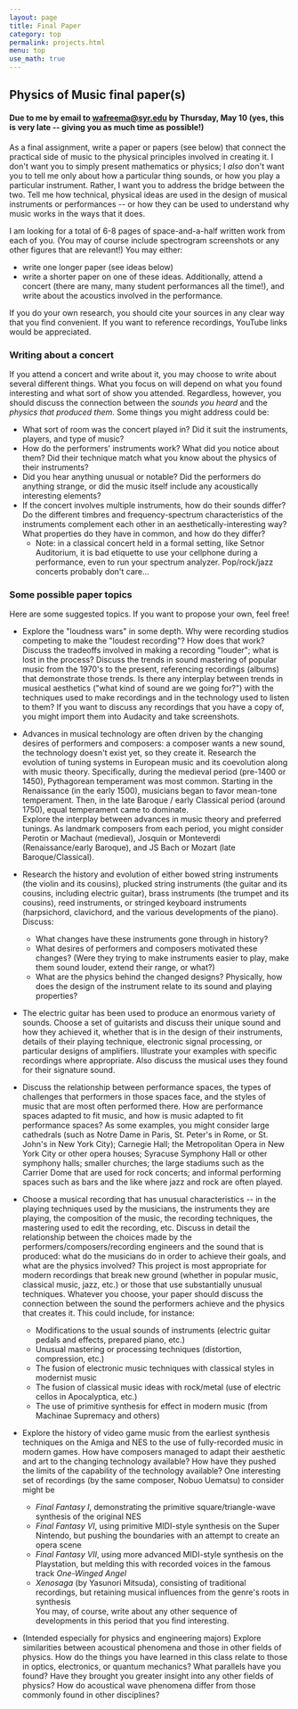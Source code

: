 ```yaml
---
layout: page
title: Final Paper 
category: top
permalink: projects.html
menu: top
use_math: true
---
```


## Physics of Music final paper(s)

#### Due to me by email to wafreema@syr.edu by Thursday, May 10 (yes, this is very late -- giving you as much time as possible!)

As a final assignment, write a paper or papers (see below) that connect the practical side of music to the physical principles involved in creating it. I don't want you to
simply present mathematics or physics; I *also* don't want you to tell me only about how a particular thing sounds, or how you play a particular instrument. Rather, I want you
to address the bridge between the two. Tell me how technical, physical ideas are used in the design of musical instruments or performances -- or how they can be used to understand
why music works in the ways that it does.

I am looking for a total of 6-8 pages of space-and-a-half written work from each of you. (You may of course include spectrogram screenshots or any other figures that are relevant!) You may either:

* write one longer paper (see ideas below)
* write a shorter paper on one of these ideas. Additionally, attend a concert (there are many, many student performances all the time!), and write about the acoustics involved
in the performance.

If you do your own research, you should cite your sources in any clear way that you find convenient. If you want to reference recordings, YouTube links would be appreciated.

### Writing about a concert

If you attend a concert and write about it, you may choose to write about several different things. What you focus on will depend on what you found interesting and what sort of
show you attended. Regardless, however, you should discuss the connection between the *sounds you heard* and the *physics that produced them*. Some things you might address could be:

* What sort of room was the concert played in? Did it suit the instruments, players, and type of music?
* How do the performers' instruments work? What did you notice about them? Did their technique match what you know about the physics of their instruments?
* Did you hear anything unusual or notable? Did the performers do anything strange, or did the music itself include any acoustically interesting elements?
* If the concert involves multiple instruments, how do their sounds differ? Do the different timbres and frequency-spectrum characteristics of the instruments complement each other in an aesthetically-interesting way? 
What properties do they have in common, and how do they differ? 
    * Note: in a classical concert held in a formal setting, like Setnor Auditorium, it is bad etiquette to use your cellphone during a performance, even to run your spectrum analyzer. Pop/rock/jazz concerts probably don't care...




### Some possible paper topics

Here are some suggested topics. If you want to propose your own, feel free!

* Explore the "loudness wars" in some depth. Why were recording studios competing to make the "loudest recording"? How does that work? Discuss the tradeoffs involved in
making a recording "louder"; what is lost in the process? Discuss the trends in sound mastering of popular music from the 1970's to the present, referencing recordings (albums) that 
demonstrate those trends. Is there any interplay between trends in musical aesthetics ("what kind of sound are we going for?") with the techniques used to make recordings and in the
technology used to listen to them? If you want to discuss any recordings that you have a copy of, you might import them into Audacity and take screenshots.

* Advances in musical technology are often driven by the changing desires of performers and composers: a composer wants a new sound, the technology doesn't exist yet, so they create it.
Research the evolution of tuning systems in European music and its coevolution along with music theory. Specifically, during the medieval period (pre-1400 or 1450), Pythagorean 
temperament was most common. Starting in the Renaissance (in the early 1500), musicians began to favor mean-tone temperament. Then, in the late Baroque / early Classical period (around
1750), equal temperament came to dominate.<br>
Explore the interplay between advances in music theory and preferred tunings. As landmark composers from each period, you might consider Perotin or Machaut (medieval), Josquin
or Monteverdi (Renaissance/early Baroque), and JS Bach or Mozart (late Baroque/Classical).

* Research the history and evolution of either bowed string instruments (the violin and its cousins), plucked string instruments (the guitar and its cousins, including electric guitar),
brass instruments (the trumpet and its cousins), reed instruments, or stringed keyboard instruments (harpsichord, clavichord, and the various developments of the piano). Discuss:
    * What changes have these instruments gone through in history?
    * What desires of performers and composers motivated these changes? (Were they trying to make instruments easier to play, make them sound louder, extend their range, or what?)
    * What are the physics behind the changed designs? Physically, how does the design of the instrument relate to its sound and playing properties?

* The electric guitar has been used to produce an enormous variety of sounds. Choose a set of guitarists and discuss their unique sound and how they achieved it, whether that is in
the design of their instruments, details of their playing technique, electronic signal processing, or particular designs of amplifiers. Illustrate your examples with specific recordings
where appropriate. Also discuss the musical uses they found for their signature sound.

* Discuss the relationship between performance spaces, the types of challenges that performers in those spaces face, and the styles of music that are most often performed there.
How are performance spaces adapted to fit music, and how is music adapted to fit performance spaces? As some examples, you might consider large cathedrals (such as 
Notre Dame in Paris, St. Peter's in Rome, or St. John's in New York City); Carnegie Hall; the Metropolitan Opera in New York City or other opera houses; Syracuse Symphony Hall or 
other symphony halls; smaller churches; the large stadiums such as the Carrier Dome that are used for rock concerts; and informal performing spaces such as bars and the like where
jazz and rock are often played.

* Choose a musical recording that has unusual characteristics -- in the playing techniques used by the musicians, the instruments they are playing, the composition
of the music, the recording techniques, the mastering used to edit the recording, etc. Discuss in detail the relationship between the choices made by the performers/composers/recording
engineers and the sound that is produced: what do the musicians do in order to achieve their goals, and what are the physics involved? This project is most appropriate for modern
recordings that break new ground (whether in popular music, classical music, jazz, etc.) or those that use substantially unusual techniques. Whatever you choose, your paper should discuss
the connection between the sound the performers achieve and the physics that creates it. This could include, for instance:
    * Modifications to the usual sounds of instruments (electric guitar pedals and effects, prepared piano, etc.)
    * Unusual mastering or processing techniques (distortion, compression, etc.)
    * The fusion of electronic music techniques with classical styles in modernist music
    * The fusion of classical music ideas with rock/metal (use of electric cellos in Apocalyptica, etc.)
    * The use of primitive synthesis for effect in modern music (from Machinae Supremacy and others)

* Explore the history of video game music from the earliest synthesis techniques on the Amiga and NES to the use of fully-recorded music in modern games. How have composers managed
to adapt their aesthetic and art to the changing technology available? How have they pushed the limits of the capability of the technology available? 
One interesting set of recordings (by the same composer, Nobuo Uematsu) to consider might be
    * *Final Fantasy I*, demonstrating the primitive square/triangle-wave synthesis of the original NES
    * *Final Fantasy VI*, using primitive MIDI-style synthesis on the Super Nintendo, but pushing the boundaries with an attempt to create an opera scene
    * *Final Fantasy VII*, using more advanced MIDI-style synthesis on the Playstation, but melding this with recorded voices in the famous track *One-Winged Angel*
    * *Xenosaga* (by Yasunori Mitsuda), consisting of traditional recordings, but retaining musical influences from the genre's roots in synthesis<br>
You may, of course, write about any other sequence of developments in this period that you find interesting. 

* (Intended especially for physics and engineering majors) Explore similarities between acoustical phenomena and those in other fields of physics. How do the things you have learned
in this class relate to those in optics, electronics, or quantum mechanics? What parallels have you found? Have they brought you greater insight into any other fields of physics?
How do acoustical wave phenomena differ from those commonly found in other disciplines?



